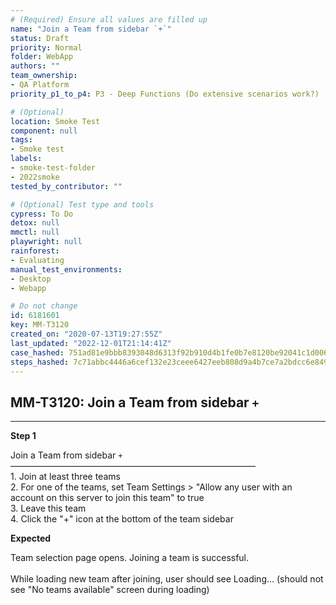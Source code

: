 ```yaml
---
# (Required) Ensure all values are filled up
name: "Join a Team from sidebar `+`"
status: Draft
priority: Normal
folder: WebApp
authors: ""
team_ownership: 
- QA Platform
priority_p1_to_p4: P3 - Deep Functions (Do extensive scenarios work?)

# (Optional)
location: Smoke Test
component: null
tags: 
- Smoke test
labels: 
- smoke-test-folder
- 2022smoke
tested_by_contributor: ""

# (Optional) Test type and tools
cypress: To Do
detox: null
mmctl: null
playwright: null
rainforest: 
- Evaluating
manual_test_environments: 
- Desktop
- Webapp

# Do not change
id: 6181601
key: MM-T3120
created_on: "2020-07-13T19:27:55Z"
last_updated: "2022-12-01T21:14:41Z"
case_hashed: 751ad81e9bbb8393048d6313f92b910d4b1fe0b7e8120be92041c1d00610511dfbc7567303c577743b140f287a053c6d
steps_hashed: 7c71abbc4446a6cef132e23ceee6427eeb808d9a4b7ce7a2bdcc6e8494da5c70279b951ad9b07f9378a3915e726732dc
---
```


<!-- (Auto-generated) Based on frontmatter's "key" and "name" -->

## MM-T3120: Join a Team from sidebar `+`

---

**Step 1**

Join a Team from sidebar `+`\
————————————————————————————\
1\. Join at least three teams\
2\. For one of the teams, set Team Settings > "Allow any user with an account on this server to join this team" to true\
3\. Leave this team\
4\. Click the "+" icon at the bottom of the team sidebar

**Expected**

Team selection page opens. Joining a team is successful.\
\
While loading new team after joining, user should see Loading... (should not see "No teams available" screen during loading)
